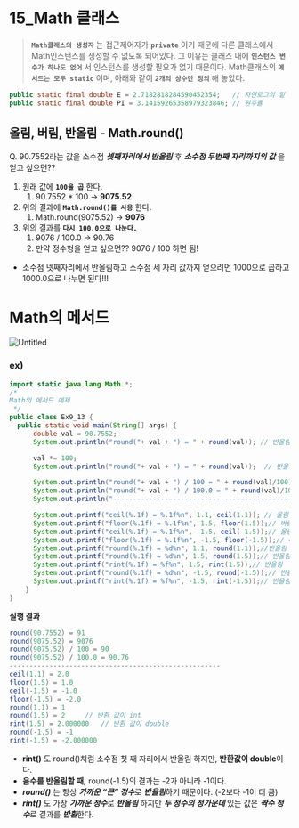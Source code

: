 # 15_Math 클래스
> **`Math클래스의 생성자`** 는 접근제어자가 **`private`** 이기 때문에 다른 클래스에서 Math인스턴스를 생성할 수 없도록 되어있다.
그 이유는 클래스 내에 **`인스턴스 변수가 하나도 없어`** 서 인스턴스를 생성할 필요가 없기 때문이다.
Math클래스의 **`메서드는 모두 static`** 이며, 아래와 같이 **`2개의 상수만 정의`** 해 놓았다.
> 

```java
public static final double E = 2.7182818284590452354;   // 자연로그의 밑
public static final double PI = 3.14159265358979323846; // 원주율
```

## 올림, 버림, 반올림 - Math.round()

Q. 90.7552라는 값을 소수점 ***셋째자리에서 반올림*** 후 ***소수점 두번째 자리까지의 값*** 을 얻고 싶으면?? 


1. 원래 값에 **`100을 곱`** 한다.
    1. 90.7552 * 100  →  **9075.52**
2. 위의 결과에 **`Math.round()를 사용`** 한다.
    1. Math.round(9075.52)  →  **9076** 
3. 위의 결과를 **`다시 100.0으로 나눈다.`**
    1. 9076 / 100.0  →  90.76
    2. 만약 정수형을 얻고 싶으면?? 9076 / 100 하면 됨!

- 소수점 넷째자리에서 반올림하고 소수점 세 자리 값까지 얻으려먼 1000으로 곱하고 1000.0으로 나누면 된다!!!

# Math의 메서드

![Untitled](https://s3.us-west-2.amazonaws.com/secure.notion-static.com/42840a2b-2531-4710-8b93-0942984b2042/Untitled.png?X-Amz-Algorithm=AWS4-HMAC-SHA256&X-Amz-Content-Sha256=UNSIGNED-PAYLOAD&X-Amz-Credential=AKIAT73L2G45EIPT3X45%2F20220709%2Fus-west-2%2Fs3%2Faws4_request&X-Amz-Date=20220709T104021Z&X-Amz-Expires=86400&X-Amz-Signature=66b52067b7ab02627719c46276104287c53a73a516993a0b86973f7e74af7f8f&X-Amz-SignedHeaders=host&response-content-disposition=filename%20%3D%22Untitled.png%22&x-id=GetObject)

### ex)

```java
import static java.lang.Math.*;
/*
Math의 메서드 예제
 */
public class Ex9_13 {
  public static void main(String[] args) {
      double val = 90.7552;
      System.out.println("round("+ val + ") = " + round(val)); // 반올림

      val *= 100;
      System.out.println("round("+ val + ") = " + round(val));  // 반올림

      System.out.println("round("+ val + ") / 100 = " + round(val)/100);// 반올림
      System.out.println("round("+ val + ") / 100.0 = " + round(val)/100.0);// 반올림
      System.out.println("----------------------------------------------");

      System.out.printf("ceil(%.1f) = %.1f%n", 1.1, ceil(1.1)); // 올림
      System.out.printf("floor(%.1f) = %.1f%n", 1.5, floor(1.5));// 버림
      System.out.printf("ceil(%.1f) = %.1f%n", -1.5, ceil(-1.5));// 올림
      System.out.printf("floor(%.1f) = %.1f%n", -1.5, floor(-1.5));// 버림
      System.out.printf("round(%.1f) = %d%n", 1.1, round(1.1));//반올림
      System.out.printf("round(%.1f) = %d%n", 1.5, round(1.5));// 반올림 
      System.out.printf("rint(%.1f) = %f%n", 1.5, rint(1.5));// 반올림
      System.out.printf("round(%.1f) = %d%n", -1.5, round(-1.5));// 반올림
      System.out.printf("rint(%.1f) = %f%n", -1.5, rint(-1.5));// 반올림
    }
}
```

**실행 결과**

```java
round(90.7552) = 91
round(9075.52) = 9076
round(9075.52) / 100 = 90
round(9075.52) / 100.0 = 90.76
-----------------------------------------------------
ceil(1.1) = 2.0
floor(1.5) = 1.0
ceil(-1.5) = -1.0
floor(-1.5) = -2.0
round(1.1) = 1
round(1.5) = 2     // 반환 값이 int
rint(1.5) = 2.000000   // 반환 값이 double
round(-1.5) = -1
rint(-1.5) = -2.000000
```

- **rint()** 도 round()처럼 소수점 첫 째 자리에서 반올림 하지만, **반환값이 double**이다.
- **음수를 반올림할 때,** round(-1.5)의 결과는 -2가 아니라 -1이다.
- ***round()*** 는 항상 ***가까운 “큰” 정수***로 ***반올림***하기 때문이다. (-2보다 -1이 더 큼)
- ***rint()*** 도 가장 ***가까운 정수***로 ***반올림*** 하지만 ***두 정수의 정가운데*** 있는 값은 ***짝수 정수***로 결과를 ***반환***한다.
